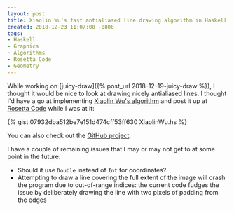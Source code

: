 ```yaml
---
layout: post
title: Xiaolin Wu's fast antialiased line drawing algorithm in Haskell
created: 2018-12-23 11:07:00 -0800
tags:
- Haskell
- Graphics
- Algorithms
- Rosetta Code
- Geometry
---
```

While working on [juicy-draw]({% post_url 2018-12-19-juicy-draw %}), I thought it would be nice to look at drawing nicely antialiased lines. I thought I'd have a go at implementing [Xiaolin Wu's algorithm][wikipedia] and post it up at [Rosetta Code][rosetta-code] while I was at it:

{% gist 07932dba512be7e151d474cff53ff630 XiaolinWu.hs %}

You can also check out the [GitHub project][github].

I have a couple of remaining issues that I may or may not get to at some point in the future:

* Should it use `Double` instead of `Int` for coordinates?
* Attempting to draw a line covering the full extent of the image will crash the program due to out-of-range indices: the current code fudges the issue by deliberately drawing the line with two pixels of padding from the edges

[github]: https://github.com/rcook/xiaolin-wu-algorithm
[rosetta-code]: https://rosettacode.org/wiki/Xiaolin_Wu%27s_line_algorithm#Haskell
[wikipedia]: https://en.wikipedia.org/wiki/Xiaolin_Wu%27s_line_algorithm
